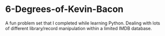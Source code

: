 # 6-Degrees-of-Kevin-Bacon
A fun problem set that I completed while learning Python. Dealing with lots of different library/record manipulation within a limited IMDB database.
